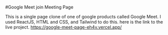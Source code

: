 #Google Meet join Meeting Page

This is a single page clone of one of google products called Google Meet.
I used ReactJS, HTML and CSS, and Tailwind to do this.
here is the link to the live project.
https://google-meet-page-eh4v.vercel.app/
